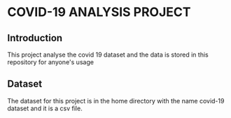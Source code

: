 # COVID-19 ANALYSIS PROJECT

## Introduction
This project analyse the covid 19 dataset and the data is stored in this repository for anyone's usage

## Dataset
The dataset for this project is in the home directory with the name covid-19 dataset and it is a csv file.
